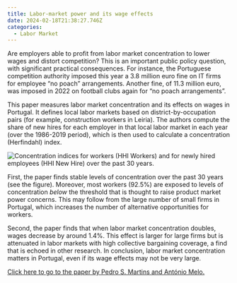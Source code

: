 ```yaml
---
title: Labor-market power and its wage effects
date: 2024-02-18T21:38:27.746Z
categories:
  - Labor Market
---
```

Are employers able to profit from labor market concentration to lower wages and distort competition? This is an important public policy question, with significant practical consequences. For instance, the Portuguese competition authority imposed this year a 3.8 million euro fine on IT firms for employee “no poach” arrangements. Another fine, of 11.3 million euro, was imposed in 2022 on football clubs again for “no poach arrangements”.

This paper measures labor market concentration and its effects on wages in Portugal. It defines local labor markets based on district-by-occupation pairs (for example, construction workers in Leiria). The authors compute the share of new hires for each employer in that local labor market in each year (over the 1986-2019 period), which is then used to calculate a concentration (Herfindahl) index.

![](https://ucarecdn.com/949d4570-47f6-4a38-8c61-a74c95401f70/ "Concentration indices for workers (HHI Workers) and for newly hired employees (HHI New Hire) over the past 30 years.")

First, the paper finds stable levels of concentration over the past 30 years (see the figure). Moreover, most workers (92.5%) are exposed to levels of concentration *below* the threshold that is thought to raise product market power concerns. This may follow from the large number of small firms in Portugal, which increases the number of alternative opportunities for workers.

Second, the paper finds that when labor market concentration doubles, wages decrease by around 1.4%. This effect is larger for large firms but is attenuated in labor markets with high collective bargaining coverage, a find that is echoed in other research. In conclusion, labor market concentration matters in Portugal, even if its wage effects may not be very large.

[Click here to go to the paper by Pedro S. Martins and António Melo.](https://www.sciencedirect.com/science/article/pii/S0094119023000840)